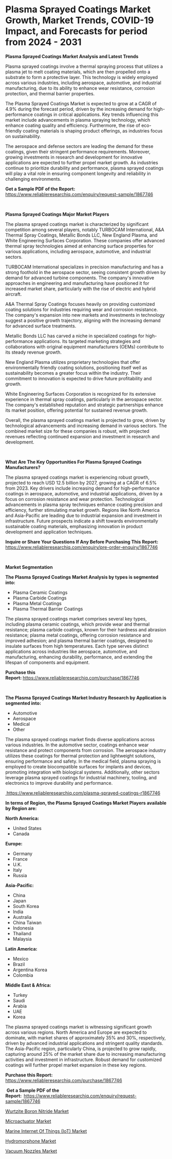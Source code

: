 <p><h1>Plasma Sprayed Coatings Market Growth, Market Trends, COVID-19 Impact, and Forecasts for period from 2024 - 2031</h1></p><p><strong>Plasma Sprayed Coatings Market Analysis and Latest Trends</strong></p>
<p><p>Plasma sprayed coatings involve a thermal spraying process that utilizes a plasma jet to melt coating materials, which are then propelled onto a substrate to form a protective layer. This technology is widely employed across various industries, including aerospace, automotive, and industrial manufacturing, due to its ability to enhance wear resistance, corrosion protection, and thermal barrier properties.</p><p>The Plasma Sprayed Coatings Market is expected to grow at a CAGR of 4.9% during the forecast period, driven by the increasing demand for high-performance coatings in critical applications. Key trends influencing this market include advancements in plasma spraying technology, which enhance coating quality and efficiency. Furthermore, the rise of eco-friendly coating materials is shaping product offerings, as industries focus on sustainability. </p><p>The aerospace and defense sectors are leading the demand for these coatings, given their stringent performance requirements. Moreover, growing investments in research and development for innovative applications are expected to further propel market growth. As industries continue to prioritize durability and performance, plasma sprayed coatings will play a vital role in ensuring component longevity and reliability in challenging environments.</p></p>
<p><strong>Get a Sample PDF of the Report:&nbsp;</strong> <a href="https://www.reliableresearchiq.com/enquiry/request-sample/1867746?utm_campaign=1283&utm_medium=2&utm_source=Github&utm_content=ia&utm_term=21102024&utm_id=plasma-sprayed-coatings">https://www.reliableresearchiq.com/enquiry/request-sample/1867746</a></p>
<p>&nbsp;</p>
<p><strong>Plasma Sprayed Coatings Major Market Players</strong></p>
<p><p>The plasma sprayed coatings market is characterized by significant competition among several players, notably TURBOCAM International, A&A Thermal Spray Coatings, Metallic Bonds LLC, New England Plasma, and White Engineering Surfaces Corporation. These companies offer advanced thermal spray technologies aimed at enhancing surface properties for various applications, including aerospace, automotive, and industrial sectors.</p><p>TURBOCAM International specializes in precision manufacturing and has a strong foothold in the aerospace sector, seeing consistent growth driven by demand for advanced turbine components. The company's innovative approaches in engineering and manufacturing have positioned it for increased market share, particularly with the rise of electric and hybrid aircraft.</p><p>A&A Thermal Spray Coatings focuses heavily on providing customized coating solutions for industries requiring wear and corrosion resistance. The company's expansion into new markets and investments in technology suggest a positive growth trajectory, aligning with the increasing demand for advanced surface treatments.</p><p>Metallic Bonds LLC has carved a niche in specialized coatings for high-performance applications. Its targeted marketing strategies and collaborations with original equipment manufacturers (OEMs) contribute to its steady revenue growth.</p><p>New England Plasma utilizes proprietary technologies that offer environmentally friendly coating solutions, positioning itself well as sustainability becomes a greater focus within the industry. Their commitment to innovation is expected to drive future profitability and growth.</p><p>White Engineering Surfaces Corporation is recognized for its extensive experience in thermal spray coatings, particularly in the aerospace sector. The company's established reputation and strategic partnerships enhance its market position, offering potential for sustained revenue growth.</p><p>Overall, the plasma sprayed coatings market is projected to grow, driven by technological advancements and increasing demand in various sectors. The combined market size for these companies is robust, with projected revenues reflecting continued expansion and investment in research and development.</p></p>
<p>&nbsp;</p>
<p><strong>What Are The Key Opportunities For Plasma Sprayed Coatings Manufacturers?</strong></p>
<p><p>The plasma sprayed coatings market is experiencing robust growth, projected to reach USD 12.5 billion by 2027, growing at a CAGR of 6.5% from 2023. Key drivers include increasing demand for high-performance coatings in aerospace, automotive, and industrial applications, driven by a focus on corrosion resistance and wear protection. Technological advancements in plasma spray techniques enhance coating precision and efficiency, further stimulating market growth. Regions like North America and Asia-Pacific are leading due to industrial expansion and investment in infrastructure. Future prospects indicate a shift towards environmentally sustainable coating materials, emphasizing innovation in product development and application techniques.</p></p>
<p><strong>Inquire or Share Your Questions If Any Before Purchasing This Report:</strong> <a href="https://www.reliableresearchiq.com/enquiry/pre-order-enquiry/1867746?utm_campaign=1283&utm_medium=2&utm_source=Github&utm_content=ia&utm_term=21102024&utm_id=plasma-sprayed-coatings">https://www.reliableresearchiq.com/enquiry/pre-order-enquiry/1867746</a></p>
<p>&nbsp;</p>
<p><strong>Market Segmentation</strong></p>
<p><strong>The Plasma Sprayed Coatings Market Analysis by types is segmented into:</strong></p>
<p><ul><li>Plasma Ceramic Coatings</li><li>Plasma Carbide Coatings</li><li>Plasma Metal Coatings</li><li>Plasma Thermal Barrier Coatings</li></ul></p>
<p><p>The plasma sprayed coatings market comprises several key types, including plasma ceramic coatings, which provide wear and thermal resistance; plasma carbide coatings, known for their hardness and abrasion resistance; plasma metal coatings, offering corrosion resistance and improved adhesion; and plasma thermal barrier coatings, designed to insulate surfaces from high temperatures. Each type serves distinct applications across industries like aerospace, automotive, and manufacturing, enhancing durability, performance, and extending the lifespan of components and equipment.</p></p>
<p><strong>Purchase this Report:&nbsp;</strong><a href="https://www.reliableresearchiq.com/purchase/1867746?utm_campaign=1283&utm_medium=2&utm_source=Github&utm_content=ia&utm_term=21102024&utm_id=plasma-sprayed-coatings">https://www.reliableresearchiq.com/purchase/1867746</a></p>
<p>&nbsp;</p>
<p><strong>The Plasma Sprayed Coatings Market Industry Research by Application is segmented into:</strong></p>
<p><ul><li>Automotive</li><li>Aerospace</li><li>Medical</li><li>Other</li></ul></p>
<p><p>The plasma sprayed coatings market finds diverse applications across various industries. In the automotive sector, coatings enhance wear resistance and protect components from corrosion. The aerospace industry utilizes these coatings for thermal protection and lightweight solutions, ensuring performance and safety. In the medical field, plasma spraying is employed to create biocompatible surfaces for implants and devices, promoting integration with biological systems. Additionally, other sectors leverage plasma sprayed coatings for industrial machinery, tooling, and electronics to improve durability and performance.</p></p>
<p><a href="https://www.reliableresearchiq.com/plasma-sprayed-coatings-r1867746?utm_campaign=1283&utm_medium=2&utm_source=Github&utm_content=ia&utm_term=21102024&utm_id=plasma-sprayed-coatings">&nbsp;https://www.reliableresearchiq.com/plasma-sprayed-coatings-r1867746</a></p>
<p><strong>In terms of Region, the Plasma Sprayed Coatings Market Players available by Region are:</strong></p>
<p>
    <p> <strong> North America: </strong>
        <ul>
            <li>United States</li>
            <li>Canada</li>
        </ul>
        </p> 
    <p> <strong> Europe: </strong>
        <ul>
            <li>Germany</li>
            <li>France</li>
            <li>U.K.</li>
            <li>Italy</li>
            <li>Russia</li>
        </ul>
        </p> 
    <p> <strong> Asia-Pacific: </strong>
        <ul>
            <li>China</li>
            <li>Japan</li>
            <li>South Korea</li>
            <li>India</li>
            <li>Australia</li>
            <li>China Taiwan</li>
            <li>Indonesia</li>
            <li>Thailand</li>
            <li>Malaysia</li>
        </ul>
        </p> 
    <p> <strong> Latin America: </strong>
        <ul>
            <li>Mexico</li>
            <li>Brazil</li>
            <li>Argentina Korea</li>
            <li>Colombia</li>
        </ul>
        </p> 
    <p> <strong> Middle East & Africa: </strong>
        <ul>
            <li>Turkey</li>
            <li>Saudi</li>
            <li>Arabia</li>
            <li>UAE</li>
            <li>Korea</li>
        </ul>
    </p>
    </p>
<p><p>The plasma sprayed coatings market is witnessing significant growth across various regions. North America and Europe are expected to dominate, with market shares of approximately 35% and 30%, respectively, driven by advanced industrial applications and stringent quality standards. The Asia-Pacific region, particularly China, is projected to grow rapidly, capturing around 25% of the market share due to increasing manufacturing activities and investment in infrastructure. Robust demand for customized coatings will further propel market expansion in these key regions.</p></p>
<p><strong>Purchase this Report: </strong><a href="https://www.reliableresearchiq.com/purchase/1867746?utm_campaign=1283&utm_medium=2&utm_source=Github&utm_content=ia&utm_term=21102024&utm_id=plasma-sprayed-coatings">https://www.reliableresearchiq.com/purchase/1867746</a></p>
<p>&nbsp;<strong>Get a Sample PDF of the Report:&nbsp;&nbsp;</strong><a href="https://www.reliableresearchiq.com/enquiry/request-sample/1867746?utm_campaign=1283&utm_medium=2&utm_source=Github&utm_content=ia&utm_term=21102024&utm_id=plasma-sprayed-coatings">https://www.reliableresearchiq.com/enquiry/request-sample/1867746</a></p>
<p><strong></strong></p>
<p><p><a href="https://medium.com/@ramdeniz14hi/wurtzite-boron-nitride-market-ecosystem-competitive-landscape-and-strategic-outlook-2024-2031-ffafc43961fe?postPublishedType=repub&utm_campaign=1283&utm_medium=2&utm_source=Github&utm_content=ia&utm_term=21102024&utm_id=plasma-sprayed-coatings">Wurtzite Boron Nitride Market</a></p><p><a href="https://github.com/brindal51/Market-Research-Report-List-1/blob/main/microactuator-market.md?utm_campaign=1283&utm_medium=2&utm_source=Github&utm_content=ia&utm_term=21102024&utm_id=plasma-sprayed-coatings">Microactuator Market</a></p><p><a href="https://github.com/fadrijbtavist/Market-Research-Report-List-1/blob/main/marine-internet-of-things-iot-market.md?utm_campaign=1283&utm_medium=2&utm_source=Github&utm_content=ia&utm_term=21102024&utm_id=plasma-sprayed-coatings">Marine Internet Of Things (IoT) Market</a></p><p><a href="https://www.linkedin.com/pulse/hydromorphone-market-evolution-key-trends-regional-dynamics-osydc?utm_campaign=1283&utm_medium=2&utm_source=Github&utm_content=ia&utm_term=21102024&utm_id=plasma-sprayed-coatings">Hydromorphone Market</a></p><p><a href="https://issuu.com/reportprime-2/docs/vacuum-nozzles-market-size-2030.ppt_b2d87de4de6c9f?utm_campaign=1283&utm_medium=2&utm_source=Github&utm_content=ia&utm_term=21102024&utm_id=plasma-sprayed-coatings">Vacuum Nozzles Market</a></p></p>